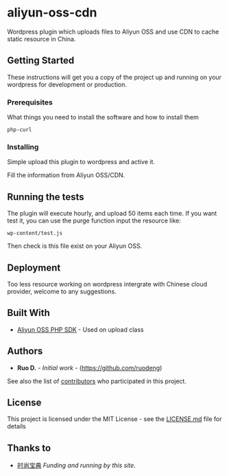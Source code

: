 # aliyun-oss-cdn

Wordpress plugin which uploads files to Aliyun OSS and use CDN to cache static resource in China.

## Getting Started

These instructions will get you a copy of the project up and running on your wordpress for development or production.

### Prerequisites

What things you need to install the software and how to install them

```
php-curl
```

### Installing

Simple upload this plugin to wordpress and active it.

Fill the information from Aliyun OSS/CDN.

## Running the tests

The plugin will execute hourly, and upload 50 items each time.
If you want test it, you can use the purge function input the resource like:
```
wp-content/test.js
```
Then check is this file exist on your Aliyun OSS.


## Deployment

Too less resource working on wordpress intergrate with Chinese cloud provider, welcome to any suggestions.

## Built With

* [Aliyun OSS PHP SDK](https://github.com/aliyun/aliyun-oss-php-sdk) - Used on upload class


## Authors

* **Ruo D.** - *Initial work* - (https://github.com/ruodeng)

See also the list of [contributors](https://github.com/your/project/contributors) who participated in this project.

## License

This project is licensed under the MIT License - see the [LICENSE.md](LICENSE.md) file for details

## Thanks to

* [时尚宝典](https://shishangbaodian.com) *Funding and running by this site.*
